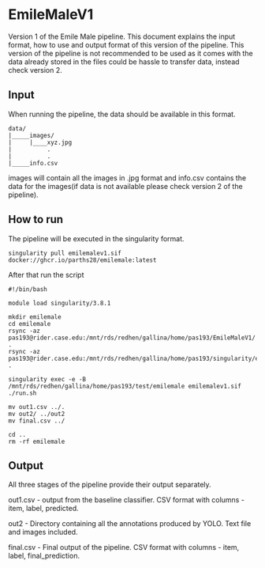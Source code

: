 # EmileMaleV1

Version 1 of the Emile Male pipeline. This document explains the input format, how to use and output format of this version of the pipeline. This version of the pipeline is not recommended to be used as it comes with the data already stored in the files could be hassle to transfer data, instead check version 2.

## Input 

When running the pipeline, the data should be available in this format.

```
data/
|_____images/
|     |____xyz.jpg
|          .
|          .
|_____info.csv
```

images will contain all the images in .jpg format and info.csv contains the data for the images(if data is not available please check version 2 of the pipeline).

## How to run

The pipeline will be executed in the singularity format. 
```
singularity pull emilemalev1.sif docker://ghcr.io/parths28/emilemale:latest
```

After that run the script
```
#!/bin/bash

module load singularity/3.8.1

mkdir emilemale
cd emilemale
rsync -az pas193@rider.case.edu:/mnt/rds/redhen/gallina/home/pas193/EmileMaleV1/ .
rsync -az pas193@rider.case.edu:/mnt/rds/redhen/gallina/home/pas193/singularity/emilemalev1.sif .

singularity exec -e -B /mnt/rds/redhen/gallina/home/pas193/test/emilemale emilemalev1.sif ./run.sh

mv out1.csv ../.
mv out2/ ../out2
mv final.csv ../

cd ..
rm -rf emilemale
```

## Output

All three stages of the pipeline provide their output separately. 

out1.csv - output from the baseline classifier. CSV format with columns - item, label, predicted.

out2 - Directory containing all the annotations produced by YOLO. Text file and images included.

final.csv - Final output of the pipeline. CSV format with columns - item, label, final_prediction.
